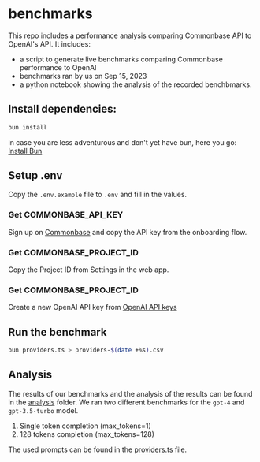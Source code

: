 # benchmarks

This repo includes a performance analysis comparing Commonbase API to OpenAI's API. It includes:

* a script to generate live benchmarks comparing Commonbase performance to OpenAI
* benchmarks ran by us on Sep 15, 2023
* a python notebook showing the analysis of the recorded benchbmarks.

## Install dependencies:

```bash
bun install
```

in case you are less adventurous and don't yet have bun, here you go: [Install Bun](https://bun.sh/docs/installation)

## Setup .env
Copy the `.env.example` file to `.env` and fill in the values.

### Get COMMONBASE_API_KEY
Sign up on [Commonbase](https://commonbase.com/login) and copy the API key from the onboarding flow.

### Get COMMONBASE_PROJECT_ID
Copy the Project ID from Settings in the web app.

### Get COMMONBASE_PROJECT_ID
Create a new OpenAI API key from [OpenAI API keys](https://platform.openai.com/account/api-keys)

## Run the benchmark

```bash
bun providers.ts > providers-$(date +%s).csv
```

## Analysis

The results of our benchmarks and the analysis of the results can be found in the [analysis](./analysis) folder.
We ran two different benchmarks for the `gpt-4` and `gpt-3.5-turbo` model.
1. Single token completion (max_tokens=1)
2. 128 tokens completion (max_tokens=128)

The used prompts can be found in the [providers.ts](./providers.ts) file.
